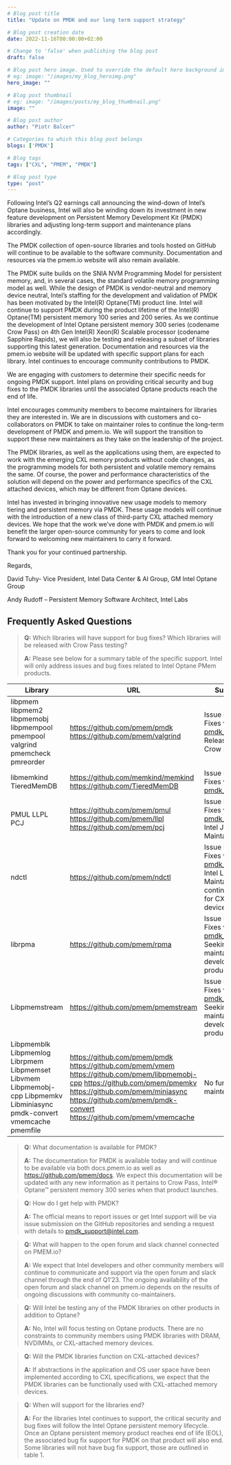 ```yaml
---
# Blog post title
title: "Update on PMDK and our long term support strategy"

# Blog post creation date
date: 2022-11-16T00:00:00+02:00

# Change to 'false' when publishing the blog post
draft: false

# Blog post hero image. Used to override the default hero background image.
# eg: image: "/images/my_blog_heroimg.png"
hero_image: ""

# Blog post thumbnail
# eg: image: "/images/posts/my_blog_thumbnail.png"
image: ""

# Blog post author
author: "Piotr Balcer"

# Categories to which this blog post belongs
blogs: ['PMDK']

# Blog tags
tags: ["CXL", "PMEM", "PMDK"]

# Blog post type
type: "post"
---
```


Following Intel’s Q2 earnings call announcing the wind-down of Intel’s Optane business, Intel will also be winding down its investment in new feature development on Persistent Memory Development Kit (PMDK) libraries and adjusting long-term support and maintenance plans accordingly.

The PMDK collection of open-source libraries and tools hosted on GitHub will continue to be available to the software community.  Documentation and resources via the pmem.io website will also remain available. 

The PMDK suite builds on the SNIA NVM Programming Model for persistent memory, and, in several cases, the standard volatile memory programming model as well.  While the design of PMDK is vendor-neutral and memory device neutral, Intel’s staffing for the development and validation of PMDK has been motivated by the Intel(R) Optane(TM) product line.  Intel will continue to support PMDK during the product lifetime of the Intel(R) Optane(TM) persistent memory 100 series and 200 series.  As we continue the development of Intel Optane persistent memory 300 series (codename Crow Pass) on 4th Gen Intel(R) Xeon(R) Scalable processor (codename Sapphire Rapids), we will also be testing and releasing a subset of libraries supporting this latest generation. Documentation and resources via the pmem.io website will be updated with specific support plans for each library.  Intel continues to encourage community contributions to PMDK.

We are engaging with customers to determine their specific needs for ongoing PMDK support. Intel plans on providing critical security and bug fixes to the PMDK libraries until the associated Optane products reach the end of life.

Intel encourages community members to become maintainers for libraries they are interested in. We are in discussions with customers and co-collaborators on PMDK to take on maintainer roles to continue the long-term development of PMDK and pmem.io. We will support the transition to support these new maintainers as they take on the leadership of the project.

The PMDK libraries, as well as the applications using them, are expected to work with the emerging CXL memory products without code changes, as the programming models for both persistent and volatile memory remains the same.  Of course, the power and performance characteristics of the solution will depend on the power and performance specifics of the CXL attached devices, which may be different from Optane devices.  

Intel has invested in bringing innovative new usage models to memory tiering and persistent memory via PMDK. These usage models will continue with the introduction of a new class of third-party CXL attached memory devices. We hope that the work we’ve done with PMDK and pmem.io will benefit the larger open-source community for years to come and look forward to welcoming new maintainers to carry it forward.

Thank you for your continued partnership.

Regards,

David Tuhy- Vice President, Intel Data Center & AI Group, GM Intel Optane Group

Andy Rudoff – Persistent Memory Software Architect, Intel Labs

## Frequently Asked Questions

> **Q:** Which libraries will have support for bug fixes? Which libraries will be released with Crow Pass testing?
>
> **A:** Please see below for a summary table of the specific support. Intel will only address issues and bug fixes related to Intel Optane PMem products.

| Library                                                                                                                 | URL                                                                                                                                                                                                                                      | Support Summary                                                                                                                                                            |
|-------------------------------------------------------------------------------------------------------------------------|------------------------------------------------------------------------------------------------------------------------------------------------------------------------------------------------------------------------------------------|----------------------------------------------------------------------------------------------------------------------------------------------------------------------------|
| libpmem libpmem2 libpmemobj libpmempool pmempool valgrind pmemcheck pmreorder                                           | https://github.com/pmem/pmdk https://github.com/pmem/valgrind                                                                                                                                                                            | Issue Reporting and Bug Fixes via GitHub and pmdk_support@intel.com  Release planned for Crow Pass                                                                         |
| libmemkind TieredMemDB                                                                                                  | https://github.com/memkind/memkind https://github.com/TieredMemDB                                                                                                                                                                        | Issue Reporting and Bug Fixes via GitHub and pmdk_support@intel.com                                                                                                        |
| PMUL LLPL PCJ                                                                                                           | https://github.com/pmem/pmul https://github.com/pmem/llpl https://github.com/pmem/pcj                                                                                                                                                    | Issue Reporting and Bug Fixes via GitHub and pmdk_support@intel.com  Intel JAVA Team Maintaining                                                                           |
| ndctl                                                                                                                   | https://github.com/pmem/ndctl                                                                                                                                                                                                            | Issue Reporting and Bug Fixes via GitHub and pmdk_support@intel.com  Intel Linux Kernel Team Maintaining and continuing development for CXL-based memory devices & NVDIMMs |
| librpma                                                                                                                 | https://github.com/pmem/rpma                                                                                                                                                                                                             | Issue Reporting and Bug Fixes via GitHub and pmdk_support@intel.com  Seeking new co-maintainer(s) to continue development towards production release                       |
| Libpmemstream                                                                                                           | https://github.com/pmem/pmemstream                                                                                                                                                                                                       | Issue Reporting and Bug Fixes via GitHub and pmdk_support@intel.com  Seeking new co-maintainer(s) to continue development towards production release                       |
| Libpmemblk Libpmemlog Librpmem Libpmemset Libvmem Libpmemobj-cpp Libpmemkv Libminiasync pmdk-convert vmemcache pmemfile | https://github.com/pmem/pmdk https://github.com/pmem/vmem https://github.com/pmem/libpmemobj-cpp https://github.com/pmem/pmemkv https://github.com/pmem/miniasync https://github.com/pmem/pmdk-convert https://github.com/pmem/vmemcache | No further support or maintenance planned                                                                                                                                  |

> **Q:** What documentation is available for PMDK?
>
> **A:** The documentation for PMDK is available today and will continue to be available via both docs.pmem.io as well as https://github.com/pmem/docs. We expect this documentation will be updated with any new information as it pertains to Crow Pass, Intel® Optane™ persistent memory 300 series when that product launches.

> **Q:** How do I get help with PMDK?
>
> **A:** The official means to report issues or get Intel support will be via issue submission on the GitHub repositories and sending a request with details to pmdk_support@intel.com. 

> **Q:** What will happen to the open forum and slack channel connected on PMEM.io? 
>
> **A:** We expect that Intel developers and other community members will continue to communicate and support via the open forum and slack channel through the end of Q1’23. The ongoing availability of the open forum and slack channel on pmem.io depends on the results of ongoing discussions with community co-maintainers.

> **Q:** Will Intel be testing any of the PMDK libraries on other products in addition to Optane?
>
> **A:** No, Intel will focus testing on Optane products. There are no constraints to community members using PMDK libraries with DRAM, NVDIMMs, or CXL-attached memory devices.

> **Q:** Will the PMDK libraries function on CXL-attached devices?
>
> **A:** If abstractions in the application and OS user space have been implemented according to CXL specifications, we expect that the PMDK libraries can be functionally used with CXL-attached memory devices. 

> **Q:** When will support for the libraries end?
>
> **A:** For the libraries Intel continues to support, the critical security and bug fixes will follow the Intel Optane persistent memory lifecycle. Once an Optane persistent memory product reaches end of life (EOL), the associated bug fix support for PMDK on that product will also end. Some libraries will not have bug fix support, those are outlined in table 1.
